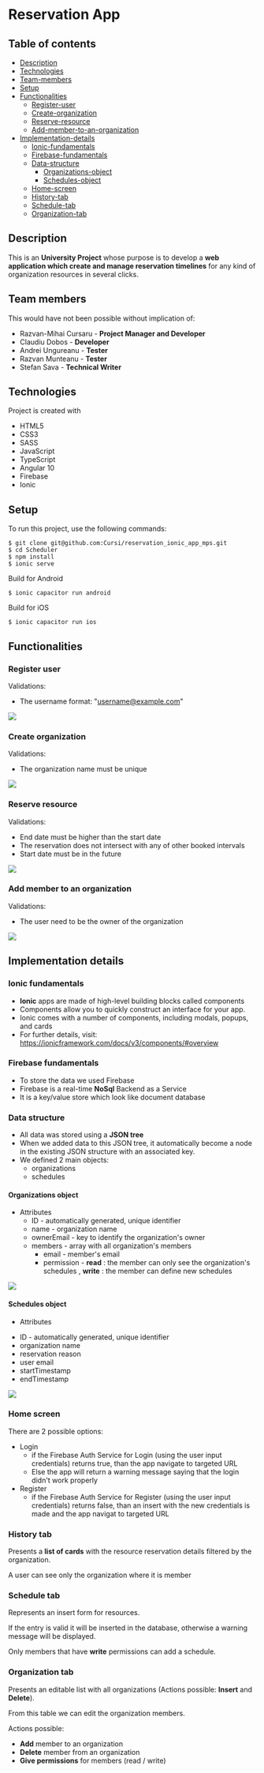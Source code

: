 # Reservation App
 ## Table of contents
 - [Description](#description)
 - [Technologies](#technologies)
 - [Team-members](#team-members)
 - [Setup](#setup)
 - [Functionalities](#functionalities)
   - [Register-user](#register-user)
   - [Create-organization](#create-organization)
   - [Reserve-resource](#reserve-resource)
   - [Add-member-to-an-organization](#add-member-to-an-organization)
  - [Implementation-details](#implementation-details)
    - [Ionic-fundamentals](#ionic-fundamentals)
    - [Firebase-fundamentals](#firebase-fundamentals)
    - [Data-structure](#data-structure)
      - [Organizations-object](#organizations-object)
      - [Schedules-object](#schedules-object)
    - [Home-screen](#home-screen)
    - [History-tab](#history-tab)
    - [Schedule-tab](#schedule-tab)
    - [Organization-tab](#organization-tab)
 
 ## Description
 This is an __University Project__ whose purpose is to develop a __web application which create and manage reservation timelines__ for any kind of organization resources in several clicks.
 ## Team members
 This would have not been possible without implication  of:
 * Razvan-Mihai Cursaru - __Project Manager and Developer__
 * Claudiu Dobos - __Developer__
 * Andrei Ungureanu - __Tester__
 * Razvan Munteanu - __Tester__
 * Stefan Sava - __Technical Writer__
 
 ## Technologies
 Project is created with
 * HTML5
 * CSS3
 * SASS
 * JavaScript
 * TypeScript
 * Angular 10
 * Firebase
 * Ionic
 ## Setup
 To run this project, use the following commands:
 ```
 $ git clone git@github.com:Cursi/reservation_ionic_app_mps.git
 $ cd Scheduler
 $ npm install
 $ ionic serve
 ```
 Build for Android
 ```
 $ ionic capacitor run android
 ```
 Build for iOS
 ```
 $ ionic capacitor run ios
 ```

 ## Functionalities
 ### Register user
 Validations:
 * The username format: "username@example.com"
 
 ![](Readme%20Images/registerUser.gif)
 
### Create organization
Validations:
* The organization name must be unique

![](Readme%20Images/createOrganization.gif)

### Reserve resource
Validations:
 * End date must be higher than the start date
 * The reservation does not intersect with any of other booked intervals
 * Start date must be in the future

![](Readme%20Images/reserveResource.gif)

### Add member to an organization
Validations:
  * The user need to be the owner of the organization
 
![](Readme%20Images/addMember.gif)
 
 

## Implementation details
### Ionic fundamentals
* __Ionic__ apps are made of high-level building blocks called components
* Components allow you to quickly construct an interface for your app.
* Ionic comes with a number of components, including modals, popups, and cards
* For further details, visit: https://ionicframework.com/docs/v3/components/#overview

### Firebase fundamentals
* To store the data we used Firebase
* Firebase is a real-time __NoSql__ Backend as a Service
* It is a key/value store which look like document database

### Data structure
* All data was stored using a __JSON tree__
* When we added data to this JSON tree, it automatically become a node in the existing JSON structure with an associated key.
* We defined 2 main objects:
  - organizations
  - schedules
  
#### Organizations object
* Attributes
  - ID - automatically generated, unique identifier
  - name - organization name
  - ownerEmail - key to identify the organization's owner
  - members - array with all organization's members
    - email - member's email
    - permission - __read__  : the member can only see the organization's schedules
                 , __write__ : the member can define new schedules

![](Readme%20Images/organizations.PNG)

#### Schedules object
* Attributes
- ID - automatically generated, unique identifier
- organization name 
- reservation reason
- user email
- startTimestamp 
- endTimestamp 

![](Readme%20Images/schedules.PNG)
   

### Home screen
There are 2 possible options:
 * Login
   - if the Firebase Auth Service for Login (using the user input credentials) returns true, than the app navigate to targeted URL
   - Else the app will return a warning message saying that the login didn't work properly
 * Register
   - if the Firebase Auth Service for Register (using the user input credentials) returns false, than an insert with the new credentials is made and the app navigat to targeted URL
   
### History tab
Presents a __list of cards__ with the resource reservation details filtered by the organization.

A user can see only the organization where it is member

### Schedule tab
Represents an insert form for resources.

If the entry is valid it will be inserted in the database, otherwise a warning message will be displayed.

Only members that have __write__ permissions can add a schedule.

### Organization tab
Presents an editable list with all organizations (Actions possible: __Insert__ and __Delete__).

From this table we can edit the organization members.

Actions possible:
* __Add__ member to an organization
* __Delete__ member from an organization
* __Give permissions__ for members (read / write)
  




